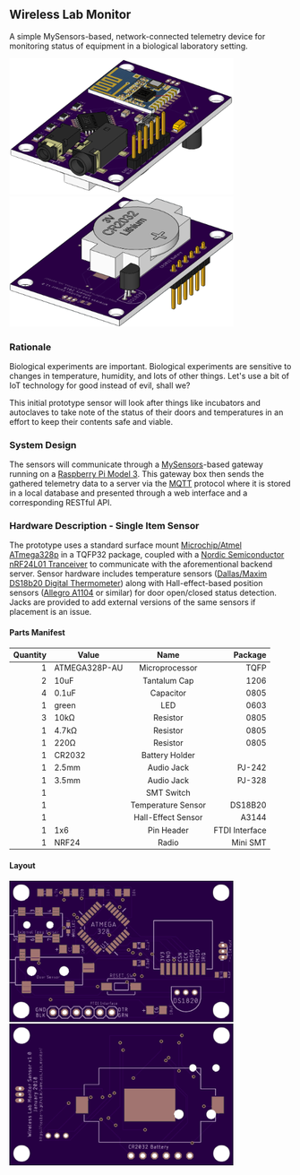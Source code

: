 ## Wireless Lab Monitor ##
A simple MySensors-based, network-connected telemetry device for monitoring status of equipment in a biological laboratory setting.

<img src="docs/images/lab_sensor_board_v2.0/wireless_lab_monitor_front_tq_view.png" width="400" alt="Populated Board Top View" /><img src="docs/images/lab_sensor_board_v2.0/wireless_lab_monitor_back_tq_view.png" width="400" alt="Populated Board Bottom View" />


### Rationale ###
Biological experiments are important. Biological experiments are sensitive to changes in temperature, humidity, and lots of other things. Let's use a bit of IoT technology for good instead of evil, shall we?

This initial prototype sensor will look after things like incubators and autoclaves to take note of the status of their doors and temperatures in an effort to keep their contents safe and viable.

### System Design ###
The sensors will communicate through a [MySensors](https://www.mysensors.org)-based gateway running on a [Raspberry Pi Model 3](https://www.raspberrypi.org/products/raspberry-pi-3-model-b/). This gateway box then sends the gathered telemetry data to a server via the [MQTT](http://mqtt.org) protocol where it is stored in a local database and presented through a web interface and a corresponding RESTful API.

### Hardware Description - Single Item Sensor ###
The prototype uses a standard surface mount [Microchip/Atmel ATmega328p](https://www.microchip.com/wwwproducts/en/ATMEGA328P) in a TQFP32 package, coupled with a [Nordic Semiconductor nRF24L01 Tranceiver](https://www.nordicsemi.com/eng/Products/2.4GHz-RF/nRF24L01P) to communicate with the aforementional backend server. Sensor hardware includes temperature sensors ([Dallas/Maxim DS18b20 Digital Thermometer](https://www.maximintegrated.com/en/products/analog/sensors-and-sensor-interface/DS18B20.html)) along with Hall-effect-based position sensors ([Allegro A1104](https://www.allegromicro.com/en/Products/Magnetic-Digital-Position-Sensor-ICs/Hall-Effect-Unipolar-Switches/A1101-2-3-4-6.aspx) or similar) for door open/closed status detection. Jacks are provided to add external versions of the same sensors if placement is an issue.

#### Parts Manifest ####

|Quantity | Value         |        Name        |        Package|
|-------: | ------------- | :----------------: | -------------:|
|       1 | ATMEGA328P-AU |   Microprocessor   |           TQFP|
|       2 | 10uF          |    Tantalum Cap    |           1206|
|       4 | 0.1uF         |     Capacitor      |           0805|
|       1 | green         |        LED         |           0603|
|       3 | 10kΩ          |      Resistor      |           0805|
|       1 | 4.7kΩ         |      Resistor      |           0805|
|       1 | 220Ω          |      Resistor      |           0805|
|       1 | CR2032        |   Battery Holder   ||
|       1 | 2.5mm         |     Audio Jack     |         PJ-242|
|       1 | 3.5mm         |     Audio Jack     |         PJ-328|
|       1 |               |     SMT Switch     ||
|       1 |               | Temperature Sensor |        DS18B20|
|       1 |               | Hall-Effect Sensor |          A3144|
|       1 | 1x6           |     Pin Header     | FTDI Interface|
|       1 | NRF24         |       Radio        |       Mini SMT|

#### Layout ####
<img src="docs/images/lab_sensor_board_v1.0/as_built_2018-01-31/wireless_lab_sensor_front-2018-01-17.png" alt="Single Sensor Board Front" width="400">   <img src="docs/images/lab_sensor_board_v1.0/as_built_2018-01-31/wireless_lab_sensor_back-2018-01-17.png" alt="Single Sensor Board Back" width="400">

